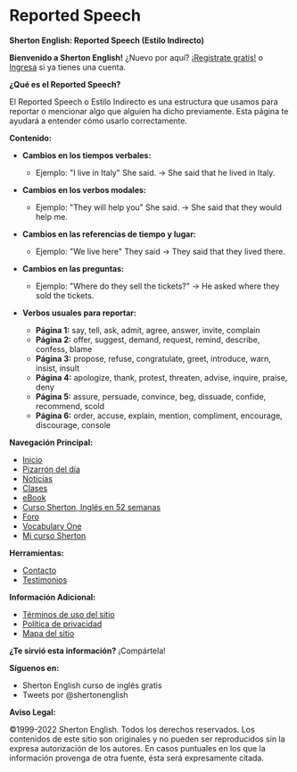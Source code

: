 # Reported Speech


**Sherton English: Reported Speech (Estilo Indirecto)**

**Bienvenido a Sherton English!** ¿Nuevo por aquí? ¡[Regístrate gratis!](link) o [Ingresa](link) si ya tienes una cuenta.

**¿Qué es el Reported Speech?**

El Reported Speech o Estilo Indirecto es una estructura que usamos para reportar o mencionar algo que alguien ha dicho previamente. Esta página te ayudará a entender cómo usarlo correctamente.

**Contenido:**

*   **Cambios en los tiempos verbales:**
    *   Ejemplo: "I live in Italy"    She said. → She said that he lived in Italy.

*   **Cambios en los verbos modales:**
    *   Ejemplo: "They will help you"    She said. → She said that they would help me.

*   **Cambios en las referencias de tiempo y lugar:**
    *   Ejemplo: "We live here"    They said → They said that they lived there.

*   **Cambios en las preguntas:**
    *   Ejemplo: "Where do they sell the tickets?" → He asked where they sold the tickets.

*   **Verbos usuales para reportar:**

    *   **Página 1:** say, tell, ask, admit, agree, answer, invite, complain
    *   **Página 2:** offer, suggest, demand, request, remind, describe, confess, blame
    *   **Página 3:** propose, refuse, congratulate, greet, introduce, warn, insist, insult
    *   **Página 4:** apologize, thank, protest, threaten, advise, inquire, praise, deny
    *   **Página 5:** assure, persuade, convince, beg, dissuade, confide, recommend, scold
    *   **Página 6:** order, accuse, explain, mention, compliment, encourage, discourage, console

**Navegación Principal:**

*   [Inicio](link)
*   [Pizarrón del día](link)
*   [Noticias](link)
*   [Clases](link)
*   [eBook](link)
*   [Curso Sherton, Inglés en 52 semanas](link)
*   [Foro](link)
*   [Vocabulary One](link)
*   [Mi curso Sherton](link)

**Herramientas:**

*   [Contacto](link)
*   [Testimonios](link)

**Información Adicional:**

*   [Términos de uso del sitio](link)
*   [Política de privacidad](link)
*   [Mapa del sitio](link)

**¿Te sirvió esta información?**
¡Compártela!

**Síguenos en:**

*   Sherton English    curso de inglés gratis
*   Tweets por @shertonenglish

**Aviso Legal:**

©1999-2022 Sherton English. Todos los derechos reservados. Los contenidos de este sitio son originales y no pueden ser reproducidos sin la expresa autorización de los autores. En casos puntuales en los que la información provenga de otra fuente, ésta será expresamente citada.
